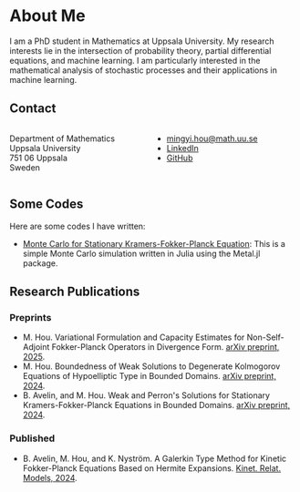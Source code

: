# About Me

I am a PhD student in Mathematics at Uppsala University. My research interests lie in the intersection of probability theory, partial differential equations, and machine learning. I am particularly interested in the mathematical analysis of stochastic processes and their applications in machine learning.

## Contact

<div style="display: flex; justify-content: space-between; flex-wrap: wrap;">

  <div style="flex: 1; min-width: 200px;">
    <p>Department of Mathematics<br>
    Uppsala University<br>
    751 06 Uppsala<br>
    Sweden</p>
  </div>

  <div style="flex: 1; min-width: 200px;">
    <ul>
      <li><a href="mailto:mingyi.hou@math.uu.se">mingyi.hou@math.uu.se</a></li>
      <li><a href="https://www.linkedin.com/in/mingyi-h-b71b5219b">LinkedIn</a></li>
      <li><a href="https://github.com/mingyi-ai">GitHub</a></li>
    </ul>
  </div>

</div>

## Some Codes

Here are some codes I have written:

- [Monte Carlo for Stationary Kramers-Fokker-Planck Equation](/projects/monte-carlo-kfp-metal): This is a simple Monte Carlo simulation written in Julia using the Metal.jl package.

## Research Publications

### Preprints

- M. Hou. Variational Formulation and Capacity Estimates for Non-Self-Adjoint Fokker-Planck Operators in Divergence Form. [arXiv preprint, 2025](https://arxiv.org/abs/2502.12036).
- M. Hou. Boundedness of Weak Solutions to Degenerate Kolmogorov Equations of Hypoelliptic Type in Bounded Domains. [arXiv preprint, 2024](https://arxiv.org/abs/2407.00800).
- B. Avelin, and M. Hou. Weak and Perron's Solutions for Stationary Kramers-Fokker-Planck Equations in Bounded Domains. [arXiv preprint, 2024](https://arxiv.org/abs/2405.04070).

### Published

- B. Avelin, M. Hou, and K. Nyström. A Galerkin Type Method for Kinetic Fokker-Planck Equations Based on Hermite Expansions. [Kinet. Relat. Models, 2024](https://doi.org/10.3934/krm.2023035).